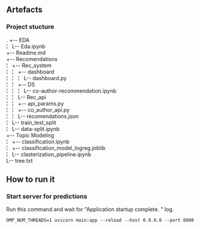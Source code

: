 ## Artefacts

### Project stucture
.
+-- EDA  
¦   L-- Eda.ipynb  
+-- Readme.md  
+-- Recomendations  
¦   +-- Rec_system  
¦   ¦   +-- dashboard  
¦   ¦   ¦   L-- dashboard.py  
¦   ¦   +-- DS  
¦   ¦   ¦   L-- co-author-recommendation.ipynb  
¦   ¦   L-- Rec_api  
¦   ¦       +-- api_params.py  
¦   ¦       +-- co_author_api.py  
¦   ¦       L-- recomendations.json  
¦   L-- train_test_split  
¦       L-- data-split.ipynb  
+-- Topic Modeling  
¦   +-- classification.ipynb  
¦   +-- classification_model_logreg.joblib  
¦   L-- clasterization_pipeline.ipynb  
L-- tree.txt  


## How to run it

### Start server for predictions
Run this command and wait for "Application startup complete.
" log.

`OMP_NUM_THREADS=1 uvicorn main:app --reload --host 0.0.0.0 --port 8000`